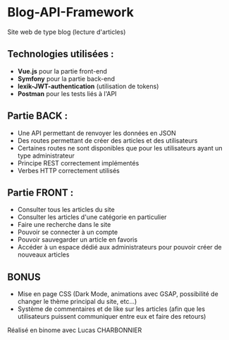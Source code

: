 # Blog-API-Framework

Site web de type blog (lecture d'articles)

## Technologies utilisées : 
  - **Vue.js** pour la partie front-end 
  - **Symfony** pour la partie back-end
  - **lexik-JWT-authentication** (utilisation de tokens)
  - **Postman** pour les tests liés à l'API
  
## Partie BACK :
- Une API permettant de renvoyer les données en JSON
- Des routes permettant de créer des articles et des utilisateurs
- Certaines routes ne sont disponibles que pour les utilisateurs ayant un type administrateur
- Principe REST correctement implémentés
- Verbes HTTP correctement utilisés

## Partie FRONT :
- Consulter tous les articles du site
- Consulter les articles d'une catégorie en particulier 
- Faire une recherche dans le site
- Pouvoir se connecter à un compte
- Pouvoir sauvegarder un article en favoris
- Accéder à un espace dédié aux administrateurs pour pouvoir créer de nouveaux articles

## BONUS
- Mise en page CSS (Dark Mode, animations avec GSAP, possibilité de changer le thème principal du site, etc...)
- Système de commentaires et de like sur les articles (afin que les utilisateurs puissent communiquer entre eux et faire des retours)



Réalisé en binome avec Lucas CHARBONNIER
